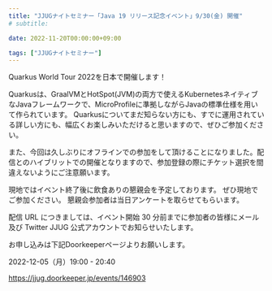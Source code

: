 ```yaml
---
title: "JJUGナイトセミナー「Java 19 リリース記念イベント」9/30(金) 開催"
# subtitle:

date: 2022-11-20T00:00:00+09:00

tags: ["JJUGナイトセミナー"]
---
```

Quarkus World Tour 2022を日本で開催します！

Quarkusは、GraalVMとHotSpot(JVM)の両方で使えるKubernetesネイティブなJavaフレームワークで、MicroProfileに準拠しながらJavaの標準仕様を用いて作られています。
Quarkusについてまだ知らない方にも、すでに運用されている詳しい方にも、幅広くお楽しみいただけると思いますので、ぜひご参加ください。

また、今回は久しぶりにオフラインでの参加をして頂けることになりました。配信とのハイブリットでの開催となりますので、参加登録の際にチケット選択を間違えないようにご注意願います。

現地ではイベント終了後に飲食ありの懇親会を予定しております。
ぜひ現地でご参加ください。
懇親会参加者は当日アンケートを取らせてもらいます。

配信 URL につきましては、イベント開始 30 分前までに参加者の皆様にメール及び Twitter JJUG 公式アカウントでお知らせいたします。

お申し込みは下記Doorkeeperページよりお願いします。

2022-12-05（月）19:00 - 20:40

https://jjug.doorkeeper.jp/events/146903
